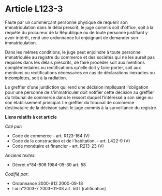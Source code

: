# Article L123-3

Faute par un commerçant personne physique de requérir son immatriculation dans le délai prescrit, le juge commis soit
d'office, soit à la requête du procureur de la République ou de toute personne justifiant y avoir intérêt, rend une
ordonnance lui enjoignant de demander son immatriculation.

Dans les mêmes conditions, le juge peut enjoindre à toute personne immatriculée au registre du commerce et des sociétés qui
ne les aurait pas requises dans les délais prescrits, de faire procéder soit aux mentions complémentaires ou rectifications
qu'elle doit y faire porter, soit aux mentions ou rectifications nécessaires en cas de déclarations inexactes ou incomplètes,
soit à la radiation.

Le greffier d'une juridiction qui rend une décision impliquant l'obligation pour une personne de s'immatriculer doit notifier
cette décision au greffier du tribunal de commerce dans le ressort duquel l'intéressé a son siège ou son établissement
principal. Le greffier du tribunal de commerce destinataire de la décision saisit le juge commis à la surveillance du
registre.

**Liens relatifs à cet article**

_Cité par_:

  - Code de commerce - art. R123-164 (V)
  - Code de la construction et de l'habitation. - art. L422-9 (V)
  - Code monétaire et financier - art. R213-23 (V)

_Anciens textes_:

  - Décret n°84-806 1984-05-30 art. 58

_Codifié par_:

  - Ordonnance 2000-912 2000-09-18
  - Loi n°2003-7 2003-01-03 art. 50 I (ratification)
